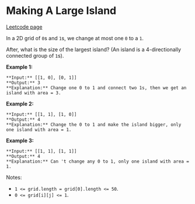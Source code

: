 # Making A Large Island
[Leetcode page](https://leetcode.com/problems/making-a-large-island/description)

In a 2D grid of `0`s and `1`s, we change at most one `0` to a `1`.

After, what is the size of the largest island? (An island is a 4-directionally
connected group of `1`s).

**Example 1:**

    
    
    **Input:** [[1, 0], [0, 1]]
    **Output:** 3
    **Explanation:** Change one 0 to 1 and connect two 1s, then we get an island with area = 3.
    

**Example 2:**

    
    
    **Input:** [[1, 1], [1, 0]]
    **Output:** 4
    **Explanation:** Change the 0 to 1 and make the island bigger, only one island with area = 1.

**Example 3:**

    
    
    **Input:** [[1, 1], [1, 1]]
    **Output:** 4
    **Explanation:** Can 't change any 0 to 1, only one island with area = 1.



Notes:

  * `1 <= grid.length = grid[0].length <= 50`.
  * `0 <= grid[i][j] <= 1`.



